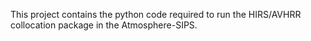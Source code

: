 This project contains the python code required to run the HIRS/AVHRR collocation package in the Atmosphere-SIPS.